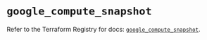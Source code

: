 # `google_compute_snapshot`

Refer to the Terraform Registry for docs: [`google_compute_snapshot`](https://registry.terraform.io/providers/hashicorp/google-beta/6.11.2/docs/resources/google_compute_snapshot).
